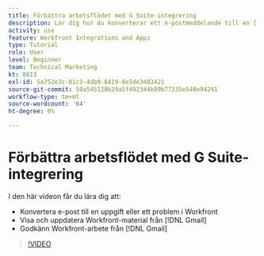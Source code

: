```yaml
---
title: Förbättra arbetsflödet med G Suite-integrering
description: Lär dig hur du konverterar ett e-postmeddelande till en [!DNL Workfront] aktivitet eller problem, visa och uppdatera [!DNL Workfront] arbeta från Gmail och godkänna [!DNL Workfront] från Gmail.
activity: use
feature: Workfront Integrations and Apps
type: Tutorial
role: User
level: Beginner
team: Technical Marketing
kt: 8813
exl-id: 5a752e3c-81c3-4db9-8419-0e5de3483421
source-git-commit: 58a545120b29a5f492344b89b77235e548e94241
workflow-type: tm+mt
source-wordcount: '64'
ht-degree: 0%

---
```


# Förbättra arbetsflödet med G Suite-integrering

I den här videon får du lära dig att:

* Konvertera e-post till en uppgift eller ett problem i Workfront
* Visa och uppdatera Workfront-material från [!DNL Gmail]
* Godkänn Workfront-arbete från [!DNL Gmail]

>[!VIDEO](https://video.tv.adobe.com/v/335114/?quality=12)
